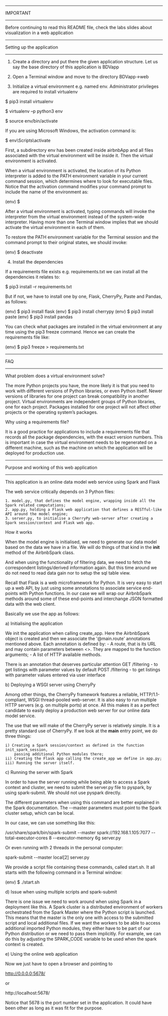 
*****************************************************************************************
IMPORTANT
*****************************************************************************************

Before continuing to read this README file, check the labs slides about visualization 
in a web application

*****************************************************************************************
Setting up the application
*****************************************************************************************

1. Create a directory and put there the given application structure. Let us say the base directory of this application is BDVapp

2. Open a Terminal window and move to the directory BDVapp->web

3. Initialize a virtual environment e.g. named env. Administrator privileges are required
to install virtualenv

$ pip3 install virtualenv

$ virtualenv –p python3 env

$ source env/bin/activate

If you are using Microsoft Windows, the activation command is:

$ env\Scripts\activate

First, a subdirectory env has been created inside airbnbApp and all files associated 
with the virtual environment will be inside it. Then the virtual environment is activated. 

When a virtual environment is activated, the location of its Python interpreter is added to the PATH environment variable in your current command session, which determines where to look for executable files. Notice that the activation command modifies your command prompt to include the name of the environment as:

(env) $

After a virtual environment is activated, typing commands will invoke the interpreter from 
the virtual environment instead of the system-wide interpreter. Having more than one Terminal window implies that we should activate the virtual environment in each of them.

To restore the PATH environment variable for the Terminal session and the command prompt to their original states, we should invoke:

(env) $ deactivate

4. Install the dependencies

If a requirements file exists e.g. requirements.txt we can install all the dependencies it relates to:

$ pip3 install –r requirements.txt

But if not, we have to install one by one, Flask, CherryPy, Paste and Pandas, as follows:

(env) $ pip3 install flask
(env) $ pip3 install cherrypy
(env) $ pip3 install paste
(env) $ pip3 install pandas

You can check what packages are installed in the virtual environment at any time using the pip3 freeze command. Hence we can create the requirements file like:

(env) $ pip3 freeze > requirements.txt

*****************************************************************************************
FAQ
*****************************************************************************************

What problem does a virtual environment solve? 

The more Python projects you have, the more likely it is that you need to work with different versions of Python libraries, or even Python itself. Newer versions of libraries for one project can break compatibility in another project. Virtual environments are independent groups of Python libraries, one for each project. Packages installed for one project will not affect other projects or the operating system’s packages.

Why using a requirements file?

It is a good practice for applications to include a requirements file that records all the package dependencies, with the exact version numbers. This is important in case the virtual environment needs to be regenerated on a different machine, such as the machine on which the application will be deployed for production use. 

*****************************************************************************************
Purpose and working of this web application
*****************************************************************************************

This application is an online data model web service using Spark and Flask

The web service critically depends on 3 Python files:

    1. model.py, that defines the model engine, wrapping inside all the Spark related computations;
    2. app.py, holding a Flask web application that defines a RESTful-like API around the model engine;
    3. server.py, to initialise a CherryPy web-server after creating a Spark session/context and Flask web app.

How it works

When the model engine is initialised, we need to generate our data model based on the data we have in a file. We will do things of that kind in the __init__ method of the AirbnbSpark class.

And when using the functionality of filtering data, we need to fetch the correspondent listings/derived information again. But this time around we do not need to read data gain nor to setup the sql table view.

Recall that Flask is a web microframework for Python. It is very easy to start up a web API, by just using some annotations to associate service end-points with Python functions. In our case we will wrap our AirbnbSpark methods around some of these end-points and interchange JSON formatted data with the web client.

Basically we use the app as follows:

a) Initialising the application

We init the application when calling create_app. Here the AirbnbSpark object is created and then we associate the '@main.route' annotations mentioned above. Each annotation is defined by:
    - A route, that is its URL and may contain parameters between <>. They are mapped to 
        the function arguments;
    - A list of HTTP available methods.

There is an annotation that deserves particular attention
    GET /filtering - to get listings with parameter values by default
    POST /filtering - to get listings with parameter values entered via user interface

b) Deploying a WSGI server using CherryPy

Among other things, the CherryPy framework features a reliable, HTTP/1.1-compliant, WSGI thread-pooled web-server. It is also easy to run multiple HTTP servers (e.g. on multiple ports) at once. All this makes it as a perfect candidate to easily deploy a production web server for our online data model service.

The use that we will make of the CherryPy server is relatively simple. It is a pretty standard use of CherryPy. If we look at the __main__ entry point, we do three things:

    i) Creating a Spark session/context as defined in the function init_spark_session, 
        passing additional Python modules there;
    ii) Creating the Flask app calling the create_app we define in app.py;
    iii) Running the server itself.

c) Running the server with Spark

In order to have the server running while being able to access a Spark context and cluster, we need to submit the server.py file to pyspark, by using spark-submit. We should not use pyspark directly. 

The different parameters when using this command are better explained in the Spark documentation. The --master parameters must point to the Spark cluster setup, which can be local.

In our case, we can use something like this: 

/usr/share/spark/bin/spark-submit --master spark://192.168.1.105:7077 --total-executor-cores 8 --executor-memory 6g server.py 

Or even running with 2 threads in the personal computer:

spark-submit --master local[2] server.py 

We provide a script file containing these commands, called start.sh. It all starts with the following command in a Terminal window:

(env) $ ./start.sh


d) Issue when using multiple scripts and spark-submit

There is one issue we need to work around when using Spark in a deployment like this. A Spark cluster is a distributed environment of workers orchestrated from the Spark Master where the Python script is launched. This means that the master is the only one with access to the submitted script and local additional files. If we want the workers to be able to access additional imported Python modules, they either have to be part of our Python distribution or we need to pass them implicitly. For example, we can do this by adjusting the SPARK_CODE variable to be used when the spark context is created.

e) Using the online web application

Now we just have to open a browser and pointing to

http://0.0.0.0:5678/

or 

http://localhost:5678/

Notice that 5678 is the port number set in the application. It could have been other as long as it was fit for the purpose.

